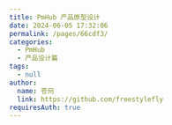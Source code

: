 ```yaml
---
title: PmHub 产品原型设计
date: 2024-06-05 17:32:06
permalink: /pages/66cdf3/
categories: 
  - PmHub
  - 产品设计篇
tags: 
  - null
author: 
  name: 苍何
  link: https://github.com/freestylefly
requiresAuth: true
---
```

